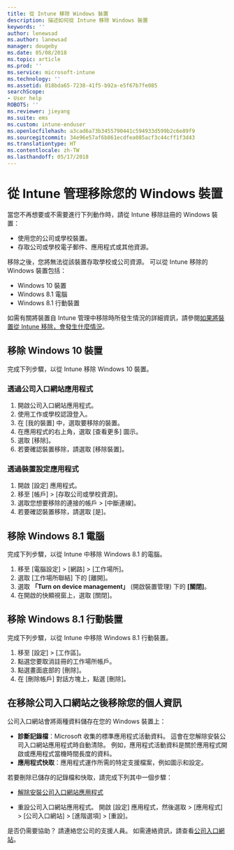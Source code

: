 ```yaml
---
title: 從 Intune 移除 Windows 裝置
description: 描述如何從 Intune 移除 Windows 裝置
keywords: ''
author: lenewsad
ms.author: lanewsad
manager: dougeby
ms.date: 05/08/2018
ms.topic: article
ms.prod: ''
ms.service: microsoft-intune
ms.technology: ''
ms.assetid: 018bda65-7238-41f5-b92a-e5f67b7fe085
searchScope:
- User help
ROBOTS: ''
ms.reviewer: jieyang
ms.suite: ems
ms.custom: intune-enduser
ms.openlocfilehash: a3cad6a73b3455790441c594933d599b2c6e89f9
ms.sourcegitcommit: 34e96e57af6b861ecdfea085acf3c44cff1f3d43
ms.translationtype: HT
ms.contentlocale: zh-TW
ms.lasthandoff: 05/17/2018
---
```

# <a name="remove-your-windows-device-from-intune-management"></a>從 Intune 管理移除您的 Windows 裝置

當您不再想要或不需要進行下列動作時，請從 Intune 移除註冊的 Windows 裝置：  
* 使用您的公司或學校裝置。 
* 存取公司或學校電子郵件、應用程式或其他資源。

移除之後，您將無法從該裝置存取學校或公司資源。 可以從 Intune 移除的 Windows 裝置包括：  
* Windows 10 裝置 
* Windows 8.1 電腦
* Windows 8.1 行動裝置
 
如需有關將裝置自 Intune 管理中移除時所發生情況的詳細資訊，請參閱[如果將裝置從 Intune 移除，會發生什麼情況](what-happens-if-you-unenroll-your-device-from-intune-windows.md)。

## <a name="remove-your-windows-10-device"></a>移除 Windows 10 裝置
完成下列步驟，以從 Intune 移除 Windows 10 裝置。

### <a name="via-the-company-portal-app"></a>透過公司入口網站應用程式

1. 開啟公司入口網站應用程式。
2. 使用工作或學校認證登入。
3. 在 [我的裝置] 中，選取要移除的裝置。
4. 在應用程式的右上角，選取 [查看更多] 圖示。
5. 選取 [移除]。 
6. 若要確認裝置移除，請選取 [移除裝置]。

### <a name="via-device-settings-app"></a>透過裝置設定應用程式
1. 開啟 [設定] 應用程式。 
2. 移至 [帳戶] > [存取公司或學校資源]。
3. 選取您想要移除的連接的帳戶 > [中斷連線]。
4. 若要確認裝置移除，請選取 [是]。

## <a name="remove-your-windows-81-computer"></a>移除 Windows 8.1 電腦
完成下列步驟，以從 Intune 中移除 Windows 8.1 的電腦。

1.  移至 [電腦設定] > [網路] > [工作場所]。
2.  選取 [工作場所聯結] 下的 [離開]。
3.  選取 **「Turn on device management」** \(開啟裝置管理) 下的 **[關閉]**。
4.  在開啟的快顯視窗上，選取 [關閉]。

## <a name="remove-your-windows-81-mobile-device"></a>移除 Windows 8.1 行動裝置
完成下列步驟，以從 Intune 中移除 Windows 8.1 行動裝置。

1.  移至 [設定] > [工作區]。
2.  點選您要取消註冊的工作場所帳戶。
3.  點選畫面底部的 [刪除]。
4.  在 [刪除帳戶] 對話方塊上，點選 [刪除]。  
## <a name="removing-your-personal-information-after-removing-the-company-portal"></a>在移除公司入口網站之後移除您的個人資訊
公司入口網站會將兩種資料儲存在您的 Windows 裝置上：

-   **診斷記錄檔**：Microsoft 收集的標準應用程式活動資料。 這會在您解除安裝公司入口網站應用程式時自動清除。 例如，應用程式活動資料是關於應用程式開啟或應用程式當機時間長度的資料。
-   **應用程式快取**：應用程式運作所需的特定支援檔案，例如圖示和設定。

若要刪除已儲存的記錄檔和快取，請完成下列其中一個步驟：

* [解除安裝公司入口網站應用程式](https://support.microsoft.com/help/4028003/windows-10-uninstall-apps-and-programs) 

* 重設公司入口網站應用程式。 開啟 [設定] 應用程式，然後選取 > [應用程式] > [公司入口網站] > [進階選項] > [重設]。 

是否仍需要協助？ 請連絡您公司的支援人員。 如需連絡資訊，請查看[公司入口網站](https://portal.manage.microsoft.com#HelpDeskDialog)。
